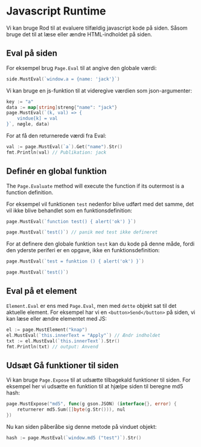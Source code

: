 # Javascript Runtime

Vi kan bruge Rod til at evaluere tilfældig javascript kode på siden. Såsom bruge det til at læse eller ændre HTML-indholdet på siden.

## Eval på siden

For eksempel brug `Page.Eval` til at angive den globale værdi:

```go
side.MustEval(`window.a = {name: 'jack'}`)
```

Vi kan bruge en js-funktion til at videregive værdien som json-argumenter:

```go
key := "a"
data := map[string]streng{"name": "jack"}
page.MustEval(`(k, val) => {
    vindue[k] = val
}`, nøgle, data)
```

For at få den returnerede værdi fra Eval:

```go
val := page.MustEval(`a`).Get("name").Str()
fmt.Println(val) // Publikation: jack
```

## Definér en global funktion

The `Page.Evaluate` method will execute the function if its outermost is a function definition.

For eksempel vil funktionen `test` nedenfor blive udført med det samme, det vil ikke blive behandlet som en funktionsdefinition:

```go
page.MustEval(`function test() { alert('ok') }`)

page.MustEval(`test()`) // panik med test ikke defineret
```

For at definere den globale funktion `test` kan du kode på denne måde, fordi den yderste periferi er en opgave, ikke en funktionsdefinition:

```go
page.MustEval(`test = funktion () { alert('ok') }`)

page.MustEval(`test()`)
```

## Eval på et element

`Element.Eval` er ens med `Page.Eval`, men med `dette` objekt sat til det aktuelle element. For eksempel har vi en `<button>Send</button>` på siden, vi kan læse eller ændre elementet med JS:

```go
el := page.MustElement("knap")
el.MustEval(`this.innerText = "Apply"`) // Ændr indholdet
txt := el.MustEval(`this.innerText`).Str()
fmt.Println(txt) // output: Anvend
```

## Udsæt Gå funktioner til siden

Vi kan bruge `Page.Expose` til at udsætte tilbagekald funktioner til siden. For eksempel her vi udsætte en funktion til at hjælpe siden til beregne md5 hash:

```go
page.MustExpose("md5", func(g gson.JSON) (interface{}, error) {
    returnerer md5.Sum([]byte(g.Str())), nul
})
```

Nu kan siden påberåbe sig denne metode på vinduet objekt:

```go
hash := page.MustEval(`window.md5 ("test")`).Str()
```
